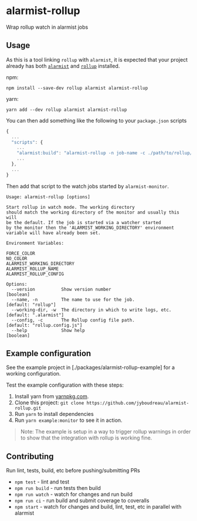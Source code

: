 # alarmist-rollup

Wrap rollup watch in alarmist jobs

## Usage

As this is a tool linking `rollup` with `alarmist`, it is expected that your project already has both [`alarmist`](https://www.npmjs.com/package/alarmist) and [`rollup`](https://www.npmjs.com/package/rollup) installed.

npm:

```
npm install --save-dev rollup alarmist alarmist-rollup
```

yarn:

```
yarn add --dev rollup alarmist alarmist-rollup
```

You can then add something like the following to your `package.json` scripts

```javascript
{
  ...
  "scripts": {
    ...
    "alarmist:build": "alarmist-rollup -n job-name -c ./path/to/rollup/config",
    ...
  },
  ...
}
```

Then add that script to the watch jobs started by `alarmist-monitor`.

```
Usage: alarmist-rollup [options]

Start rollup in watch mode. The working directory
should match the working directory of the monitor and usually this will
be the default. If the job is started via a watcher started
by the monitor then the 'ALARMIST_WORKING_DIRECTORY' environment
variable will have already been set.

Environment Variables:

FORCE_COLOR
NO_COLOR
ALARMIST_WORKING_DIRECTORY
ALARMIST_ROLLUP_NAME
ALARMIST_ROLLUP_CONFIG

Options:
  --version          Show version number                        [boolean]
  --name, -n         The name to use for the job.               [default: "rollup"]
  --working-dir, -w  The directory in which to write logs, etc. [default: ".alarmist"]
  --config, -c       The Rollup config file path.               [default: "rollup.config.js"]
  --help             Show help                                  [boolean]
```

## Example configuration

See the example project in [./packages/alarmist-rollup-example] for a working configuration.

Test the example configuration with these steps:

1. Install yarn from [yarnpkg.com](https://yarnpkg.com/getting-started/install).
2. Clone this project: `git clone https://github.com/jyboudreau/alarmist-rollup.git`
3. Run `yarn` to install dependencies
4. Run `yarn example:monitor` to see it in action.

> Note: The example is setup in a way to trigger rollup warnings in order to show
> that the integration with rollup is working fine.

## Contributing

Run lint, tests, build, etc before pushing/submitting PRs

- `npm test` - lint and test
- `npm run build` - run tests then build
- `npm run watch` - watch for changes and run build
- `npm run ci` - run build and submit coverage to coveralls
- `npm start` - watch for changes and build, lint, test, etc in parallel with alarmist
